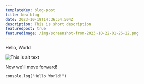 ```yaml
---
templateKey: blog-post
title: New blog
date: 2023-10-19T14:36:54.504Z
description: This is short description
featuredpost: true
featuredimage: /img/screenshot-from-2023-10-22-01-26-22.png
---
```

H﻿ello, World



![This is alt text](/img/screenshot-from-2023-10-22-01-26-22.png "this is title")

N﻿ow we'll move forward!

```
console.log("Hello World!")
```